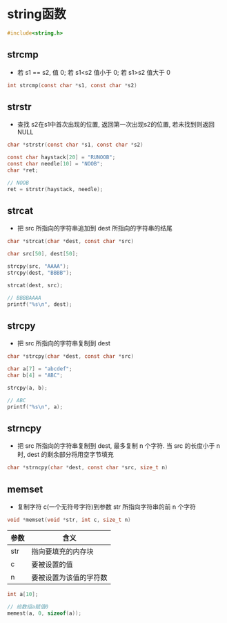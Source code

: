 <!--
 * @Description: 
 * @Version: 1.0
 * @Author: DaLao
 * @Email: dalao@xxx.com
 * @Date: 2021-11-27 20:45:27
 * @LastEditors: Please set LastEditors
 * @LastEditTime: 2023-12-03 13:59:11
-->

# string函数

```c
#include<string.h>
```

## strcmp

- 若 s1 == s2, 值 0; 若 s1<s2 值小于 0; 若 s1>s2 值大于 0

```c
int strcmp(const char *s1, const char *s2)
```


## strstr

- 查找 s2在s1中首次出现的位置, 返回第一次出现s2的位置, 若未找到则返回NULL

```c
char *strstr(const char *s1, const char *s2)
```

```c
const char haystack[20] = "RUNOOB";
const char needle[10] = "NOOB";
char *ret;

// NOOB
ret = strstr(haystack, needle);
```

## strcat

- 把 src 所指向的字符串追加到 dest 所指向的字符串的结尾

```c
char *strcat(char *dest, const char *src)
```

```c
char src[50], dest[50];

strcpy(src, "AAAA");
strcpy(dest, "BBBB");

strcat(dest, src);

// BBBBAAAA
printf("%s\n", dest);
```

## strcpy

- 把 src 所指向的字符串复制到 dest

```c
char *strcpy(char *dest, const char *src)
```

```c
char a[7] = "abcdef";
char b[4] = "ABC";

strcpy(a, b);

// ABC
printf("%s\n", a);
```

## strncpy

- 把 src 所指向的字符串复制到 dest, 最多复制 n 个字符. 当 src 的长度小于 n 时, dest 的剩余部分将用空字节填充

```c
char *strncpy(char *dest, const char *src, size_t n)
```


## memset

- 复制字符 c(一个无符号字符)到参数 str 所指向字符串的前 n 个字符

```c
void *memset(void *str, int c, size_t n)
```

| 参数 | 含义                   |
| ---- | ---------------------- |
| str  | 指向要填充的内存块     |
| c    | 要被设置的值           |
| n    | 要被设置为该值的字符数 |

```c
int a[10];

// 给数组a赋值0
memest(a, 0, sizeof(a));
```

